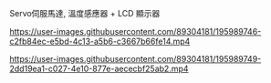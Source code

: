 
Servo伺服馬達, 溫度感應器 + LCD 顯示器

https://user-images.githubusercontent.com/89304181/195989746-c2fb84ec-e5bd-4c13-a5b6-c3667b66fe14.mp4

https://user-images.githubusercontent.com/89304181/195989749-2dd19ea1-c027-4e10-877e-aececbf25ab2.mp4

